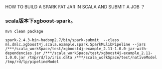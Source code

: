 HOW TO BUILD A SPARK FAT JAR IN SCALA AND SUBMIT A JOB ？

### scala版本下xgboost-spark。


``` 
mvn clean package
```

```
spark-2.4.3-bin-hadoop2.7/bin/spark-submit  --class ml.dmlc.xgboost4j.scala.example.spark.SparkMLlibPipeline --jars /***/scala_workSpace/test/xgboost4j-example_2.11-1.0.0-jar-with-dependencies.jar /***/scala_workSpace/test/xgboost4j-example_2.11-1.0.0.jar /tmp/rd/lp/iris.data /***/scala_workSpace/test/nativeModel /tmp/rd/lp/pipelineModel
```

